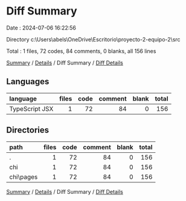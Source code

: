 # Diff Summary

Date : 2024-07-06 16:22:56

Directory c:\\Users\\abels\\OneDrive\\Escritorio\\proyecto-2-equipo-2\\src

Total : 1 files,  72 codes, 84 comments, 0 blanks, all 156 lines

[Summary](results.md) / [Details](details.md) / Diff Summary / [Diff Details](diff-details.md)

## Languages
| language | files | code | comment | blank | total |
| :--- | ---: | ---: | ---: | ---: | ---: |
| TypeScript JSX | 1 | 72 | 84 | 0 | 156 |

## Directories
| path | files | code | comment | blank | total |
| :--- | ---: | ---: | ---: | ---: | ---: |
| . | 1 | 72 | 84 | 0 | 156 |
| chi | 1 | 72 | 84 | 0 | 156 |
| chi\\pages | 1 | 72 | 84 | 0 | 156 |

[Summary](results.md) / [Details](details.md) / Diff Summary / [Diff Details](diff-details.md)
